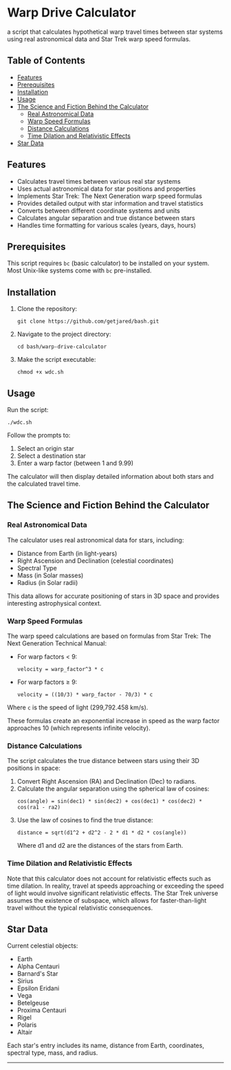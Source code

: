 # Warp Drive Calculator

a script that calculates hypothetical warp travel times between star systems using real astronomical data and Star Trek warp speed formulas. 

## Table of Contents
- [Features](#features)
- [Prerequisites](#prerequisites)
- [Installation](#installation)
- [Usage](#usage)
- [The Science and Fiction Behind the Calculator](#the-science-and-fiction-behind-the-calculator)
  - [Real Astronomical Data](#real-astronomical-data)
  - [Warp Speed Formulas](#warp-speed-formulas)
  - [Distance Calculations](#distance-calculations)
  - [Time Dilation and Relativistic Effects](#time-dilation-and-relativistic-effects)
- [Star Data](#star-data)

## Features

- Calculates travel times between various real star systems
- Uses actual astronomical data for star positions and properties
- Implements Star Trek: The Next Generation warp speed formulas
- Provides detailed output with star information and travel statistics
- Converts between different coordinate systems and units
- Calculates angular separation and true distance between stars
- Handles time formatting for various scales (years, days, hours)

## Prerequisites

This script requires `bc` (basic calculator) to be installed on your system. Most Unix-like systems come with `bc` pre-installed.

## Installation

1. Clone the repository:
   ```
   git clone https://github.com/getjared/bash.git
   ```
2. Navigate to the project directory:
   ```
   cd bash/warp-drive-calculator
   ```
3. Make the script executable:
   ```
   chmod +x wdc.sh
   ```

## Usage

Run the script:
```
./wdc.sh
```

Follow the prompts to:
1. Select an origin star
2. Select a destination star
3. Enter a warp factor (between 1 and 9.99)

The calculator will then display detailed information about both stars and the calculated travel time.

## The Science and Fiction Behind the Calculator

### Real Astronomical Data

The calculator uses real astronomical data for stars, including:
- Distance from Earth (in light-years)
- Right Ascension and Declination (celestial coordinates)
- Spectral Type
- Mass (in Solar masses)
- Radius (in Solar radii)

This data allows for accurate positioning of stars in 3D space and provides interesting astrophysical context.

### Warp Speed Formulas

The warp speed calculations are based on formulas from Star Trek: The Next Generation Technical Manual:

- For warp factors < 9:
  ```
  velocity = warp_factor^3 * c
  ```
- For warp factors ≥ 9:
  ```
  velocity = ((10/3) * warp_factor - 70/3) * c
  ```
Where `c` is the speed of light (299,792.458 km/s).

These formulas create an exponential increase in speed as the warp factor approaches 10 (which represents infinite velocity).

### Distance Calculations

The script calculates the true distance between stars using their 3D positions in space:

1. Convert Right Ascension (RA) and Declination (Dec) to radians.
2. Calculate the angular separation using the spherical law of cosines:
   ```
   cos(angle) = sin(dec1) * sin(dec2) + cos(dec1) * cos(dec2) * cos(ra1 - ra2)
   ```
3. Use the law of cosines to find the true distance:
   ```
   distance = sqrt(d1^2 + d2^2 - 2 * d1 * d2 * cos(angle))
   ```
   Where d1 and d2 are the distances of the stars from Earth.

### Time Dilation and Relativistic Effects

Note that this calculator does not account for relativistic effects such as time dilation. In reality, travel at speeds approaching or exceeding the speed of light would involve significant relativistic effects. The Star Trek universe assumes the existence of subspace, which allows for faster-than-light travel without the typical relativistic consequences.

## Star Data

Current celestial objects:
- Earth
- Alpha Centauri
- Barnard's Star
- Sirius
- Epsilon Eridani
- Vega
- Betelgeuse
- Proxima Centauri
- Rigel
- Polaris
- Altair

Each star's entry includes its name, distance from Earth, coordinates, spectral type, mass, and radius.

---
